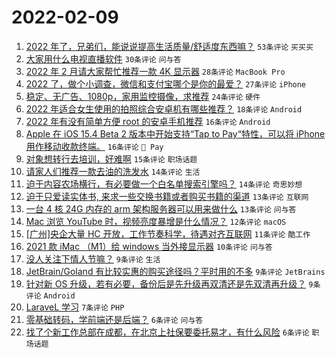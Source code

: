 # 2022-02-09

1. [2022 年了，兄弟们，能说说提高生活质量/舒适度东西嘛？](https://www.v2ex.com/t/832587) `53条评论` `买买买`
1. [大家用什么电视直播软件](https://www.v2ex.com/t/832582) `30条评论` `问与答`
1. [2022 年 2 月请大家帮忙推荐一款 4K 显示器](https://www.v2ex.com/t/832589) `28条评论` `MacBook Pro`
1. [2022 了，做个小调查，微信和支付宝哪个是你的最爱？](https://www.v2ex.com/t/832624) `27条评论` `iPhone`
1. [稳定、无广告、1080p，家用监控摄像，求推荐](https://www.v2ex.com/t/832581) `24条评论` `硬件`
1. [2022 年适合女生使用的拍照综合安卓机有哪些推荐？](https://www.v2ex.com/t/832592) `18条评论` `Android`
1. [2022 年有没有简单方便 root 的安卓手机推荐](https://www.v2ex.com/t/832607) `16条评论` `Android`
1. [Apple 在 iOS 15.4 Beta 2 版本中开始支持“Tap to Pay“特性，可以将 iPhone 用作移动收款终端。](https://www.v2ex.com/t/832583) `16条评论` ` Pay`
1. [对象想转行去培训，好难啊](https://www.v2ex.com/t/832615) `15条评论` `职场话题`
1. [请家人们推荐一款去油的洗发水](https://www.v2ex.com/t/832611) `14条评论` `生活`
1. [迫于内容农场横行，有必要做一个白名单搜索引擎吗？](https://www.v2ex.com/t/832596) `14条评论` `奇思妙想`
1. [迫于只爱读实体书, 来求一些交换书籍或者购买书籍的渠道](https://www.v2ex.com/t/832600) `13条评论` `互联网`
1. [一台 4 核 24G 内存的 arm 架构服务器可以用来做什么](https://www.v2ex.com/t/832586) `13条评论` `问与答`
1. [Mac 浏览 YouTube 时，视频亮度暴增是什么情况？](https://www.v2ex.com/t/832620) `12条评论` `macOS`
1. [[广州]央企大量 HC 开放，工作节奏科学，待遇对齐互联网](https://www.v2ex.com/t/832588) `11条评论` `酷工作`
1. [2021 款 iMac （M1）给 windows 当外接显示器](https://www.v2ex.com/t/832598) `10条评论` `问与答`
1. [没人关注下情人节嘛？](https://www.v2ex.com/t/832622) `9条评论` `生活`
1. [JetBrain/Goland 有比较实惠的购买途径吗？平时用的不多](https://www.v2ex.com/t/832613) `9条评论` `JetBrains`
1. [针对新 OS 升级，若有必要，备份后是先升级再双清还是先双清再升级？](https://www.v2ex.com/t/832604) `9条评论` `Android`
1. [LaraveL 学习](https://www.v2ex.com/t/832640) `7条评论` `PHP`
1. [零基础转码，学前端还是后端？](https://www.v2ex.com/t/832628) `6条评论` `问与答`
1. [找了个新工作总部在成都，在北京上社保要委托易才，有什么风险](https://www.v2ex.com/t/832602) `6条评论` `职场话题`
